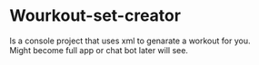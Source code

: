 # Wourkout-set-creator

Is a console project that uses xml to genarate a workout for you.<br>
Might become full app or chat bot later will see.
